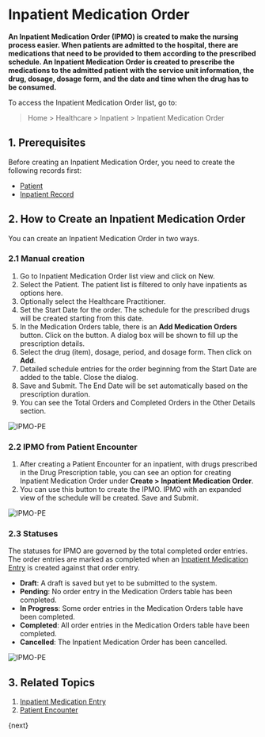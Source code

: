 <!-- add-breadcrumbs -->
# Inpatient Medication Order

**An Inpatient Medication Order (IPMO) is created to make the nursing process easier. When patients are admitted to the hospital, there are medications that need to be provided to them according to the prescribed schedule. An Inpatient Medication Order is created to prescribe the medications to the admitted patient with the service unit information, the drug, dosage, dosage form, and the date and time when the drug has to be consumed.**

To access the Inpatient Medication Order list, go to:

> Home > Healthcare > Inpatient > Inpatient Medication Order

## 1. Prerequisites

Before creating an Inpatient Medication Order, you need to create the following records first:

* [Patient](/docs/v13/user/manual/en/healthcare/patient)
* [Inpatient Record](/docs/v13/user/manual/en/healthcare/inpatient_record)

## 2. How to Create an Inpatient Medication Order

You can create an Inpatient Medication Order in two ways.

### 2.1 Manual creation

1. Go to Inpatient Medication Order list view and click on New.
2. Select the Patient. The patient list is filtered to only have inpatients as options here.
3. Optionally select the Healthcare Practitioner.
4. Set the Start Date for the order. The schedule for the prescribed drugs will be created starting from this date.
5. In the Medication Orders table, there is an **Add Medication Orders** button. Click on the button. A dialog box will be shown to fill up the prescription details.
6. Select the drug (item), dosage, period, and dosage form. Then click on **Add**.
7. Detailed schedule entries for the order beginning from the Start Date are added to the table. Close the dialog.
8. Save and Submit. The End Date will be set automatically based on the prescription duration.
9. You can see the Total Orders and Completed Orders in the Other Details section.

<img class="screenshot" alt="IPMO-PE" src="{{docs_base_url}}/v13/assets/img/healthcare/ipmo-manual.gif">

### 2.2 IPMO from Patient Encounter

1. After creating a Patient Encounter for an inpatient, with drugs prescribed in the Drug Prescription table, you can see an option for creating Inpatient Medication Order under **Create > Inpatient Medication Order**.
2. You can use this button to create the IPMO. IPMO with an expanded view of the schedule will be created. Save and Submit.

<img class="screenshot" alt="IPMO-PE" src="{{docs_base_url}}/v13/assets/img/healthcare/ipmo-pe.gif">

### 2.3 Statuses

The statuses for IPMO are governed by the total completed order entries. The order entries are marked as completed when an [Inpatient Medication Entry](/docs/v13/user/manual/en/healthcare/inpatient_medication_entry) is created against that order entry.

* **Draft**: A draft is saved but yet to be submitted to the system.
* **Pending**: No order entry in the Medication Orders table has been completed.
* **In Progress**: Some order entries in the Medication Orders table have been completed.
* **Completed**: All order entries in the Medication Orders table have been completed.
* **Cancelled**: The Inpatient Medication Order has been cancelled.

<img class="screenshot" alt="IPMO-PE" src="{{docs_base_url}}/v13/assets/img/healthcare/ipmo-status.png">

## 3. Related Topics

1. [Inpatient Medication Entry](/docs/v13/user/manual/en/healthcare/inpatient_medication_entry)
1. [Patient Encounter](/docs/v13/user/manual/en/healthcare/patient_encounter)

{next}
